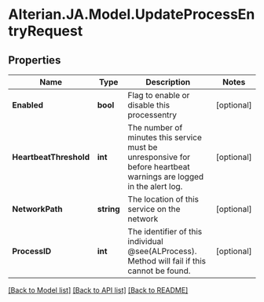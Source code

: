 # Alterian.JA.Model.UpdateProcessEntryRequest

## Properties

Name | Type | Description | Notes
------------ | ------------- | ------------- | -------------
**Enabled** | **bool** | Flag to enable or disable this processentry | [optional] 
**HeartbeatThreshold** | **int** | The number of minutes this service must be unresponsive for before heartbeat warnings are logged in the alert log. | [optional] 
**NetworkPath** | **string** | The location of this service on the network | [optional] 
**ProcessID** | **int** | The identifier of this individual @see(ALProcess). Method will fail if this cannot be found. | [optional] 

[[Back to Model list]](../README.md#documentation-for-models) [[Back to API list]](../README.md#documentation-for-api-endpoints) [[Back to README]](../README.md)


